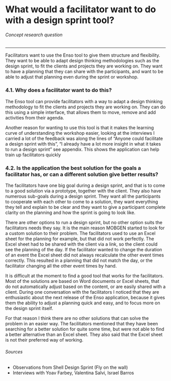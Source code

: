 # What would a facilitator want to do with a design sprint tool?
###### Concept research question
---
Facilitators want to use the Enso tool to give them structure and flexibility. They want to be able to adapt design thinking methodologies such as the design sprint, to fit the clients and projects they are working on. They want to have a planning that they can share with the participants, and want to be able to adjust that planning even during the sprint or workshop.

### 4.1. Why does a facilitator want to do this?
The Enso tool can provide facilitators with a way to adapt a design thinking methodology to fit the clients and projects they are working on. They can do this using a simple interface, that allows them to move, remove and add activities from their agenda.

Another reason for wanting to use this tool is that it makes the learning curve of understanding the workshop easier, looking at the interviews I carried a lot of the feedback was along the lines of “Anyone could facilitate a design sprint with this”, “I already have a lot more insight in what it takes to run a design sprint” see appendix. This shows the application can help train up facilitators quickly

### 4.2. Is the application the best solution for the goals a facilitator has, or can a different solution give better results?
The facilitators have one big goal during a design sprint, and that is to come to a good solution via a prototype, together with the client. They also have numerous sub-goals during a design sprint. They want all the participants to cooperate with each other to come to a solution, they want everything they tell and explain to be clear and they want to give a participant complete clarity on the planning and how the sprint is going to look like.

There are other options to run a design sprint, but no other option suits the facilitators needs they say. It is the main reason MOBGEN started to look for a custom solution to their problem. The facilitators used to use an Excel sheet for the planning for example, but that did not work perfectly. The Excel sheet had to be shared with the client via a link, so the client could see the planning of the day. If the facilitator wanted to change the duration of an event the Excel sheet did not always recalculate the other event times correctly. This resulted in a planning that did not match the day, or the facilitator changing all the other event times by hand.

It is difficult at the moment to find a good tool that works for the facilitators. Most of the solutions are based on Word documents or Excel sheets, that do not automatically adjust based on the content, or are easily shared with a client. During one conversation with the facilitators I noticed that they are enthusiastic about the next release of the Enso application, because it gives them the ability to adjust a planning quick and easy, and to focus more on the design sprint itself.

For that reason I think there are no other solutions that can solve the problem in an easier way. The facilitators mentioned that they have been searching for a better solution for quite some time, but were not able to find a better alternative than an Excel sheet. They also said that the Excel sheet is not their preferred way of working.

###### Sources
- Observations from Shell Design Sprint (Fly on the wall)
- Interviews with Yoav Farbey, Valentina Salvi, Israel Barros